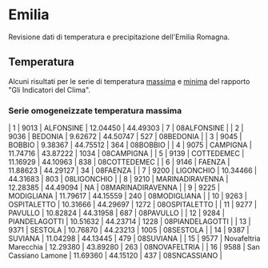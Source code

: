 # Emilia

Revisione dati di temperatura e precipitazione dell'Emilia Romagna.

## Temperatura

Alcuni risultati per le serie di temperatura [massima](./docs/visdatTmax.html) e [minima](./docs/visdatTmin.html) del rapporto "Gli Indicatori del Clima".

### Serie omogeneizzate temperatura massima

| 1  | 9013 | ALFONSINE             | 12.04450 | 44.49303 | 7    | 08ALFONSINE       |
| 2  | 9036 | BEDONIA               | 9.62672  | 44.50747 | 527  | 08BEDONIA         |
| 3  | 9045 | BOBBIO                | 9.38367  | 44.75512 | 364  | 08BOBBIO          |
| 4  | 9075 | CAMPIGNA              | 11.74716 | 43.87222 | 1034 | 08CAMPIGNA        |
| 5  | 9139 | COTTEDEMEC            | 11.16929 | 44.10963 | 838  | 08COTTEDEMEC      |
| 6  | 9146 | FAENZA                | 11.88623 | 44.29127 | 34   | 08FAENZA          |
| 7  | 9200 | LIGONCHIO             | 10.34466 | 44.31683 | 803  | 08LIGONCHIO       |
| 8  | 9210 | MARINADIRAVENNA       | 12.28385 | 44.49094 | NA   | 08MARINADIRAVENNA |
| 9  | 9225 | MODIGLIANA            | 11.79617 | 44.15559 | 240  | 08MODIGLIANA      |
| 10 | 9263 | OSPITALETTO           | 10.31666 | 44.29697 | 1272 | 08OSPITALETTO     |
| 11 | 9277 | PAVULLO               | 10.82824 | 44.31958 | 687  | 08PAVULLO         |
| 12 | 9284 | PIANDELAGOTTI         | 10.51632 | 44.23714 | 1228 | 08PIANDELAGOTTI   |
| 13 | 9371 | SESTOLA               | 10.76870 | 44.23213 | 1005 | 08SESTOLA         |
| 14 | 9387 | SUVIANA               | 11.04298 | 44.13445 | 479  | 08SUVIANA         |
| 15 | 9577 | Novafeltria Marecchia | 12.29380 | 43.89280 | 263  | 08NOVAFELTRIA     |
| 16 | 9588 | San Cassiano Lamone   | 11.69360 | 44.15120 | 437  | 08SNCASSIANO      |




